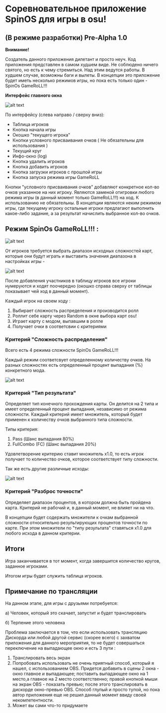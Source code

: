 # Соревновательное приложение SpinOS для игры в osu!
## (В режиме разработки) Pre-Alpha 1.0

**Внимание!**

Создатель данного приложения дилетант и просто неуч.
Код приложения представлен в самом худшем виде. Не соблюдено ничего святого, но есть к чему стремиться. Над этим ведутся работы. В худшем случае, возможны баги и вылеты.
В концепции это приложение будет иметь несколько режимов игры, но пока есть только один - SpinOs GameRoLL!!!

**Интерфейс главного окна**

![alt text](https://sun9-44.userapi.com/impg/IgcYUiHXyDtnT86-0lQ9PcEq2npsWl3zwYS_sA/0xZ2AEAGOlg.jpg?size=786x493&quality=96&sign=39fbb546eb8254bd471444268b2bcffb&type=album)

По интерфейсу (слева направо / сверху вниз):
- Таблица игроков
- Кнопка начала игры
- Окошко "текущего игрока"
- Кнопки условного присваивания очков ( Не обязательны для использования )
- Текущий круг
- Инфо-окно (log)
- Кнопка удалить игроков
- Кнопка добавить игроков
- Кнопка загрузки игроков с прошлой игры
- Кнопка запуска режима игры GameRoLL

Кнопки "условного присваивания очков" добавляют конкретное кол-во очков указанное на них игроку. Являются заменой отигровки любого режима игры (в данный момент только GameRoLL!!!) на ход. К использованию не обязательны. В концепции являются неким режимом игры, где текущему игроку остальные игроки предлагают выполнить какое-либо задание, а за результат начислить выбранное кол-во очков.

## Режим SpinOs GameRoLL!!! :

![alt text](https://sun9-51.userapi.com/impg/so12PMaZOtDrmpnV1Ncr2zW-id7_2aAF9QZ_Yw/pT60OtwKG4U.jpg?size=786x493&quality=96&sign=dfb8894f55232a233296b7480b5474cc&type=album)

От игроков требуется выбрать диапазон исходных сложностей карт, которые они будут играть и выставить значения диапазона в настройках игры - 

![alt text](https://sun9-50.userapi.com/impg/6ZXnK9GNzwWyO1u9A3ma4GmTpkso_iAvGDZCIQ/U0CSlqqUUWE.jpg?size=582x182&quality=96&sign=761c0eb34be925a2c590989f83314b66&type=album)

После добавления участников в таблицу игроков все игроки нумеруются и ходят поочередно (окошко справа сверху от таблицы показывает чей ход в данный момент).

Каждый игрок на своем ходу :

1) Выбирает сложность распределения и производится ролл
2) Роллит себе карту через Random в окне выбора карт osu!
3) Играет карту с модом, выпавшим в ролле
4) Получает очки в соответсвии с критериями


### Критерий "Сложность распределения"
Всего есть 4 режима сложности SpinOs GameRoLL!!!

Каждый режим соответсвует определенному количеству очков.
На разных сложностях есть определенный процент выпадания (%) конкретного мода.

![alt text](https://sun9-49.userapi.com/impg/7mp5ok9rAMYVQqPG8BMMFEMNACoeJ4XPJAk2rA/h11DVvG6GRs.jpg?size=516x217&quality=96&sign=331a76244750be277580dbe9e4f59000&type=album)

### Критерий "Тип результата"
Определяет тип конечного прохождения карты.
Он делится на 2 типа и имеет определенный процент выпадания, независимо от режима сложности.
Каждый критерий имеет множитель, который будет применен к количеству очков выбранного типа сложности.

Типы критерия:
1) Pass (Шанс выпадания 80%)
2) FullCombo (FC) (Шанс выпадания 20%)

Удовлетворение критерию ставит множитель x1.0, то есть игрок получает то количество очков, которое соответствует типу сложности.

Так же есть другие различные исходы:

![alt text](https://sun9-15.userapi.com/impg/3ujafquvrpAz6dAWxiEkKJmo9yjpIXupPUhiZA/mfSA8eFcUNo.jpg?size=652x119&quality=96&sign=7b6ac756eb5dc0c36c7cb01663c2c6cc&type=album)

### Критерий "Разброс точности"
Определяет диапазон процентов, в котором должна быть пройдена карта.
Критерий не рабочий и, в данный момент, не влияет ни на что.

В концепции будет содержать множители к очкам выбранной сложности относительно результирующих процентов точности по карте. При этом множители по "типу результата" ставяться x1.0 для любого исхода в данном критерии.

## Итоги

Игра заканчивается в тот момент, когда завершится количество кругов, заданное игроками.

Итогом игры будет служить таблица игроков.

## Примечание по трансляции ##

На данном этапе, для игры с друзьями потребуется:

а) Человек, который это скачает, запустит и будет транслировать

б) Терпение этого человека

Проблема заключается в том, что если использовать трансляцию Дискорда или любой другой сервис (скорее всего) с захватом приложения для данного мероприятия, то не будет совершаться переключение на выпадающее окно и есть 3 пути :
1) Транслировать весь экран
2) Попробовать использовать не очень приятный способ, который я нашел, с использованием OBS. Придется добавить в сцены 2 окна - окно главное и выпадающее; поставить выпадающее окно на 1 место,а главное на 2 место соответственно; правой кнопкой мыши на экран OBS - показать превью; после этого транслировать в дискорде окно-превью OBS.
Способ глупый и просто тупой, но пока автор приложения еще не решил данный момент ввиду своей некомпетентности.
3) Может вы сами что-то придумаете
